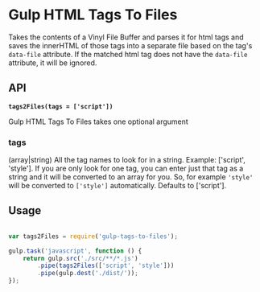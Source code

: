 # Gulp HTML Tags To Files

Takes the contents of a Vinyl File Buffer and parses it for html tags and saves the innerHTML of those tags into a separate file based on the tag's `data-file` attribute. If the matched html tag does not have the `data-file` attribute, it will be ignored.

## API

<b><code>tags2Files(tags = ['script'])</code></b>

Gulp HTML Tags To Files takes one optional argument

### tags

(array|string) All the tag names to look for in a string. Example: ['script', 'style']. If you are only look for one tag, you can enter just that tag as a string and it will be converted to an array for you. So, for example `'style'` will be converted to `['style']` automatically. Defaults to ['script'].



## Usage

``` js

var tags2Files = require('gulp-tags-to-files');

gulp.task('javascript', function () {
	return gulp.src('./src/**/*.js')
		.pipe(tags2Files(['script', 'style']))
		.pipe(gulp.dest('./dist/'));
});


```